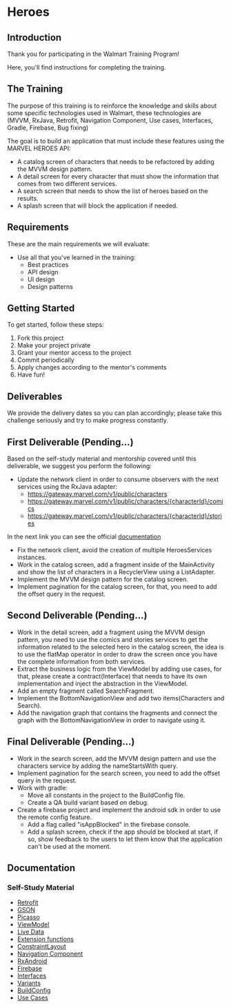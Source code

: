 # Heroes

## Introduction

Thank you for participating in the Walmart Training Program!

Here, you'll find instructions for completing the training.

## The Training

The purpose of this training is to reinforce the knowledge and skills about some specific technologies used in Walmart, these technologies are 
(MVVM, RxJava, Retrofit, Navigation Component, Use cases, Interfaces, Gradle, Firebase, Bug fixing)

The goal is to build an application that must include these features using the MARVEL HEROES API:

- A catalog screen of characters that needs to be refactored by adding the MVVM design pattern.
- A detail screen for every character that must show the information that comes from two different services.
- A search screen that needs to show the list of heroes based on the results.
- A splash screen that will block the application if needed.

## Requirements

These are the main requirements we will evaluate:

- Use all that you've learned in the training:
  - Best practices
  - API design
  - UI design
  - Design patterns

## Getting Started

To get started, follow these steps:

1. Fork this project
1. Make your project private
1. Grant your mentor access to the project
1. Commit periodically
1. Apply changes according to the mentor's comments
1. Have fun!

## Deliverables

We provide the delivery dates so you can plan accordingly; please take this challenge seriously and try to make progress constantly.

## First Deliverable (Pending...)

Based on the self-study material and mentorship covered until this deliverable, we suggest you perform the following:

- Update the network client in order to consume observers with the next services using the RxJava adapter:
    - https://gateway.marvel.com/v1/public/characters
    - https://gateway.marvel.com/v1/public/characters/{characterId}/comics
    - https://gateway.marvel.com/v1/public/characters/{characterId}/stories

In the next link you can see the official [documentation](https://developer.marvel.com/docs#!/public/getCharacterStoryCollection_get_5)

- Fix the network client, avoid the creation of multiple HeroesServices instances. 
- Work in the catalog screen, add a fragment inside of the MainActivity and show the list of characters in a RecyclerView using a ListAdapter.
- Implement the MVVM design pattern for the catalog screen.
- Implement pagination for the catalog screen, for that, you need to add the offset query in the request.

## Second Deliverable (Pending...)
- Work in the detail screen, add a fragment using the MVVM design pattern, you need to use the comics and stories services to get the information related to the selected hero in the catalog screen, the idea is to use the flatMap operator in order to draw the screen once you have the complete information from both services.
- Extract the business logic from the ViewModel by adding use cases, for that, please create a contract(Interface) that needs to have its own implementation and inject the abstraction in the ViewModel.
- Add an empty fragment called SearchFragment.
- Implement the BottomNavigationView and add two items(Characters and Search).
- Add the navigation graph that contains the fragments and connect the graph with the BottomNavigationView in order to navigate using it.

## Final Deliverable (Pending...)
- Work in the search screen, add the MVVM design pattern and use the characters service by adding the nameStartsWith query.
- Implement pagination for the search screen, you need to add the offset query in the request.
- Work with gradle:
    - Move all constants in the project to the BuildConfig file.
    - Create a QA build variant based on debug.
- Create a firebase project and implement the android sdk in order to use the remote config feature.
    - Add a flag called "isAppBlocked" in the firebase console.
    - Add a splash screen, check if the app should be blocked at start, if so, show feedback to the users to let them know that the application can't be used at the moment.

## Documentation

### Self-Study Material

- [Retrofit](https://square.github.io/retrofit/)
- [GSON](https://github.com/google/gson)
- [Picasso](https://square.github.io/picasso/)
- [ViewModel](https://developer.android.com/topic/libraries/architecture/viewmodel)
- [Live Data](https://developer.android.com/topic/libraries/architecture/livedata)
- [Extension functions](https://kotlinlang.org/docs/reference/extensions.html)
- [ConstraintLayout](https://developer.android.com/reference/androidx/constraintlayout/widget/ConstraintLayout)
- [Navigation Component](https://developer.android.com/guide/navigation/navigation-getting-started)
- [RxAndroid](https://github.com/ReactiveX/RxAndroid)
- [Firebase](https://firebase.google.com/docs/remote-config)
- [Interfaces](https://kotlinlang.org/docs/interfaces.html)
- [Variants](https://developer.android.com/studio/build/build-variants)
- [BuildConfig](https://developer.android.com/studio/build/gradle-tips#simplify-app-development)
- [Use Cases](https://proandroiddev.com/why-you-need-use-cases-interactors-142e8a6fe576)
